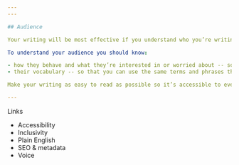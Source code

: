 ```yaml
---
---

## Audience

Your writing will be most effective if you understand who you’re writing for.

To understand your audience you should know:

- how they behave and what they’re interested in or worried about -- so your writing will catch their attention and answer their questions
- their vocabulary -- so that you can use the same terms and phrases they’ll use to search for content.

Make your writing as easy to read as possible so it’s accessible to everyone. We need to communicate in a way that everyone can understand, including specialist content.

---
```


Links

- Accessibility
- Inclusivity
- Plain English
- SEO & metadata
- Voice

